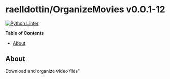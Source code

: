 <!---
This file is auto-generate by a github hook please modify README.template if you don't want to loose your work
-->
# raelldottin/OrganizeMovies v0.0.1-12
[![Python Linter](https://github.com/raelldottin/OrganizeMovies/actions/workflows/pyright.yml/badge.svg)](https://github.com/raelldottin/OrganizeMovies/actions/workflows/pyright.yml)

**Table of Contents**

<!-- toc -->

- [About](#about)

<!-- tocstop -->

## About
Download and organize video files"

